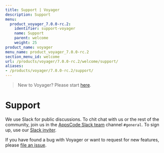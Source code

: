 ```yaml
---
title: Support | Voyager
description: Support
menu:
  product_voyager_7.0.0-rc.2:
    identifier: support-voyager
    name: Support
    parent: welcome
    weight: 25
product_name: voyager
menu_name: product_voyager_7.0.0-rc.2
section_menu_id: welcome
url: /products/voyager/7.0.0-rc.2/welcome/support/
aliases:
- /products/voyager/7.0.0-rc.2/support/
---
```


> New to Voyager? Please start [here](/products/voyager/7.0.0-rc.2/concepts/overview).

# Support

We use Slack for public discussions. To chit chat with us or the rest of the community, join us in the [AppsCode Slack team](https://appscode.slack.com/messages/C0XQFLGRM/details/) channel `#general`. To sign up, use our [Slack inviter](https://slack.appscode.com/).

If you have found a bug with Voyager or want to request for new features, please [file an issue](https://github.com/appscode/voyager/issues/new).
